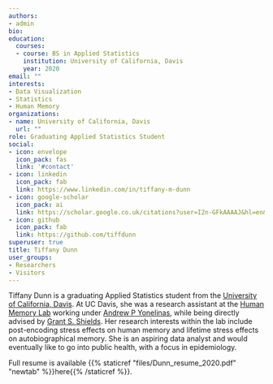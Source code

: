 ```yaml
---
authors:
- admin
bio: 
education:
  courses:
  - course: BS in Applied Statistics
    institution: University of California, Davis
    year: 2020
email: ""
interests:
- Data Visualization
- Statistics 
- Human Memory 
organizations:
- name: University of California, Davis
  url: ""
role: Graduating Applied Statistics Student
social:
- icon: envelope
  icon_pack: fas
  link: '#contact'
- icon: linkedin
  icon_pack: fab
  link: https://www.linkedin.com/in/tiffany-m-dunn
- icon: google-scholar
  icon_pack: ai
  link: https://scholar.google.co.uk/citations?user=I2n-GFkAAAAJ&hl=en&oi=sra
- icon: github
  icon_pack: fab
  link: https://github.com/tiffdunn
superuser: true
title: Tiffany Dunn
user_groups:
- Researchers
- Visitors
---
```


Tiffany Dunn is a graduating Applied Statistics student from the [University of California, Davis](https://statistics.ucdavis.edu/). At UC Davis, she was a research assistant at the [Human Memory Lab](https://yonelinas.faculty.ucdavis.edu/) working under [Andrew P Yonelinas](https://psychology.ucdavis.edu/people/fzyoneli), while being directly advised by [Grant S. Shields](https://www.grantsshields.com/). Her research interests within the lab include post-encoding stress effects on human memory and lifetime stress effects on autobiographical memory. She is an aspiring data analyst and would eventually like to go into public health, with a focus in epidemiology. 

Full resume is available {{% staticref "files/Dunn_resume_2020.pdf" "newtab" %}}here{{% /staticref %}}.

